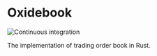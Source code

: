 # Oxidebook

![Continuous integration](https://github.com/selevit/oxidebook/workflows/Continuous%20integration/badge.svg)


The implementation of trading order book in Rust.
